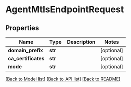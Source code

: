 # AgentMtlsEndpointRequest

## Properties
Name | Type | Description | Notes
------------ | ------------- | ------------- | -------------
**domain_prefix** | **str** |  | [optional] 
**ca_certificates** | **str** |  | [optional] 
**mode** | **str** |  | [optional] 

[[Back to Model list]](../README.md#documentation-for-models) [[Back to API list]](../README.md#documentation-for-api-endpoints) [[Back to README]](../README.md)

